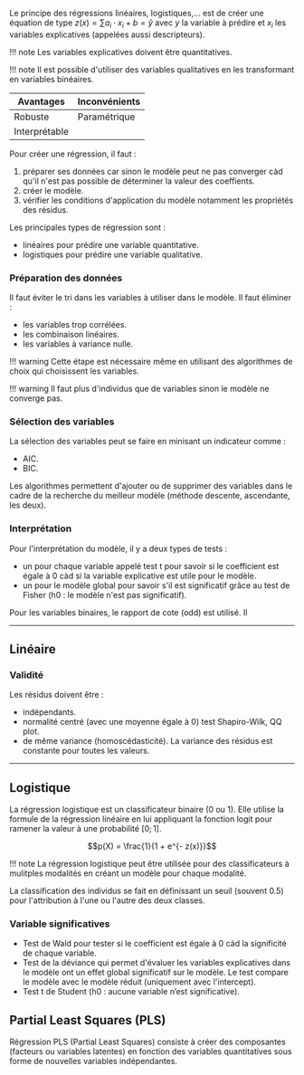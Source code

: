 Le principe des régressions linéaires, logistiques,... est de créer une équation de type  $z(x) = \sum{a_i \cdot x_i} + b = \hat{y}$ avec $y$ la variable à prédire et $x_i$ les variables explicatives (appelées aussi descripteurs).

!!! note
	Les variables explicatives doivent être quantitatives. 

!!! note
    Il est possible d'utiliser des variables qualitatives en les transformant en variables binéaires.

Avantages       | Inconvénients
----------------|---
Robuste         | Paramétrique
Interprétable   |

Pour créer une régression, il faut :

1. préparer ses données car sinon le modèle peut ne pas converger càd qu'il n'est pas possible de déterminer la valeur des coeffients.
2. créer le modèle.
3. vérifier les conditions d'application du modèle notamment les propriétés des résidus.

Les principales types de régression sont :

* linéaires pour prédire une variable quantitative.
* logistiques pour prédire une variable qualitative.
### Préparation des données

Il faut éviter le tri dans les variables à utiliser dans le modèle. Il faut éliminer :
     
 * les variables trop corrélées.
 * les combinaison linéaires.
 * les variables à variance nulle.

!!! warning
    Cette étape est nécessaire même en utilisant des algorithmes de choix qui choisissent les variables.

!!! warning
    Il faut plus d'individus que de variables sinon le modèle ne converge pas.
### Sélection des variables

La sélection des variables peut se faire en minisant un indicateur comme :

* AIC.
* BIC.

Les algorithmes permettent d'ajouter ou de supprimer des variables dans le cadre de la recherche du meilleur modèle (méthode descente, ascendante, les deux).
### Interprétation 

Pour l'interprétation du modèle, il y a deux types de tests : 

* un pour chaque variable appelé test t pour savoir si le coefficient est égale à 0 càd si la variable explicative est utile pour le modèle.
* un pour le modèle global pour savoir s'il est significatif grâce au test de Fisher (h0 : le modèle n'est pas significatif).

Pour les variables binaires, le rapport de cote (odd) est utilisé. Il 

-----
## Linéaire

### Validité

Les résidus doivent être :

* indépendants.
* normalité centré (avec une moyenne égale à 0) test Shapiro-Wilk, QQ plot.
* de même variance (homoscédasticité). La variance des résidus est constante pour toutes les valeurs.

------------------
## Logistique

La régression logistique est un classificateur binaire (0 ou 1). Elle utilise la formule de la régression linéaire en lui appliquant la fonction $\mathrm{logit}$ pour ramener la valeur à une probabilité $[0;1]$.

$$p(X) = \frac{1}{1 + e^{- z(x)}}$$

!!! note
    La régression logistique peut être utilisée pour des classificateurs à mulitples modalités en créant un modèle pour chaque modalité.

La classification des individus se fait en définissant un seuil (souvent 0.5) pour l'attribution à l'une ou l'autre des deux classes.

### Variable significatives

* Test de Wald pour tester si le coefficient est égale à 0 càd la significité de chaque variable.
* Test de la déviance qui permet d'évaluer les variables explicatives dans le modèle ont un effet global significatif sur le modèle. Le test compare le modèle avec le modèle réduit (uniquement avec l'intercept).
* Test t de Student (h0 : aucune variable n’est significative).

## Partial Least Squares (PLS)

Régression PLS (Partial Least Squares) consiste à créer des composantes (facteurs ou variables latentes) en fonction des variables quantitatives sous forme de nouvelles variables indépendantes.
